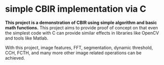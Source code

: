 # simple CBIR implementation via C #
**This project is a demonstration of CBIR using simple algorithm and basic math functions.**
This project aims to provide proof of concept on that even the simplest code with C can provide similar effects in libraries like OpenCV and tools like Matlab.

With this project, image features, FFT, segmentation, dynamic threshold, CCH, FCTH, and many more other image related operations can be achieved.